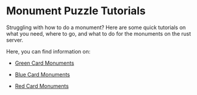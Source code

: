 # Monument Puzzle Tutorials

Struggling with how to do a monument? Here are some quick tutorials on what you need, where to go, and what to do for the monuments on the rust server.

Here, you can find information on: 
- [Green Card Monuments](/forums/view?override=forums/monument-puzzle-tutorial/green-monument)

- [Blue Card Monuments](/forums/view?override=forums/monument-puzzle-tutorial/blue-monument)

- [Red Card Monuments](/forums/view?override=forums/monument-puzzle-tutorial/red-monument)
